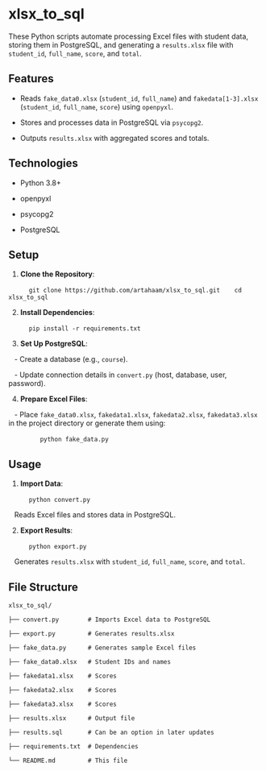 ﻿# xlsx_to_sql

  

These Python scripts automate processing Excel files with student data, storing them in PostgreSQL, and generating a `results.xlsx` file with `student_id`, `full_name`, `score`, and `total`.

  

## Features

- Reads `fake_data0.xlsx` (`student_id`, `full_name`) and `fakedata[1-3].xlsx` (`student_id`, `full_name`, `score`) using `openpyxl`.

- Stores and processes data in PostgreSQL via `psycopg2`.

- Outputs `results.xlsx` with aggregated scores and totals.

  

## Technologies

- Python 3.8+

- openpyxl

- psycopg2

- PostgreSQL

  

## Setup

1. **Clone the Repository**:

   ```
   git clone https://github.com/artahaam/xlsx_to_sql.git
   cd xlsx_to_sql
   ```

  

2. **Install Dependencies**:

   ```
   pip install -r requirements.txt
   ```

  

3. **Set Up PostgreSQL**:

   - Create a database (e.g., `course`).

   - Update connection details in `convert.py` (host, database, user, password).

  

4. **Prepare Excel Files**:

   - Place `fake_data0.xlsx`, `fakedata1.xlsx`, `fakedata2.xlsx`, `fakedata3.xlsx` in the project directory or generate them using:

     ```
     python fake_data.py
     ```

  

## Usage

1. **Import Data**:

   ```
   python convert.py
   ```

   Reads Excel files and stores data in PostgreSQL.

  

2. **Export Results**:

   ```
   python export.py
   ```

   Generates `results.xlsx` with `student_id`, `full_name`, `score`, and `total`.

  

## File Structure

```
xlsx_to_sql/

├── convert.py        # Imports Excel data to PostgreSQL

├── export.py         # Generates results.xlsx

├── fake_data.py      # Generates sample Excel files

├── fake_data0.xlsx   # Student IDs and names

├── fakedata1.xlsx    # Scores

├── fakedata2.xlsx    # Scores

├── fakedata3.xlsx    # Scores

├── results.xlsx      # Output file

├── results.sql       # Can be an option in later updates

├── requirements.txt  # Dependencies

└── README.md         # This file
```

  
